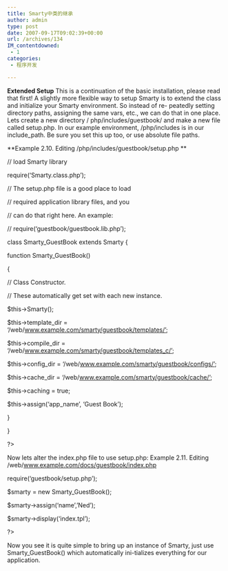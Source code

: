 ```yaml
---
title: Smarty中类的继承
author: admin
type: post
date: 2007-09-17T09:02:39+00:00
url: /archives/134
IM_contentdowned:
 - 1
categories:
 - 程序开发

---
```

**Extended Setup**
This is a continuation of the basic installation, please read that first!
A slightly more flexible way to setup Smarty is to extend the class and initialize your Smarty environment. So instead of re-
peatedly setting directory paths, assigning the same vars, etc., we can do that in one place. Lets create a new directory /
php/includes/guestbook/ and make a new file called setup.php. In our example environment, /php/includes is in
our include_path. Be sure you set this up too, or use absolute file paths.

**Example 2.10. Editing /php/includes/guestbook/setup.php
**

// load Smarty library

require(‘Smarty.class.php’);

// The setup.php file is a good place to load

// required application library files, and you

// can do that right here. An example:


// require(‘guestbook/guestbook.lib.php’);

class Smarty_GuestBook extends Smarty {

function Smarty_GuestBook()

{

// Class Constructor.

// These automatically get set with each new instance.

$this->Smarty();

$this->template_dir = ‘/web/www.example.com/smarty/guestbook/templates/’;

$this->compile_dir = ‘/web/www.example.com/smarty/guestbook/templates_c/’;

$this->config_dir = ‘/web/www.example.com/smarty/guestbook/configs/’;

$this->cache_dir = ‘/web/www.example.com/smarty/guestbook/cache/’;

$this->caching = true;

$this->assign(‘app_name’, ‘Guest Book’);

}

}

?>


Now lets alter the index.php file to use setup.php:
Example 2.11. Editing /web/www.example.com/docs/guestbook/index.php

require(‘guestbook/setup.php’);

$smarty = new Smarty_GuestBook();

$smarty->assign(‘name’,’Ned’);

$smarty->display(‘index.tpl’);

?>

Now you see it is quite simple to bring up an instance of Smarty, just use Smarty_GuestBook() which automatically ini-tializes everything for our application.